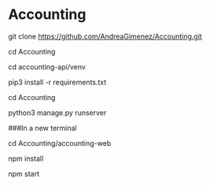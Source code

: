 # Accounting

git clone https://github.com/AndreaGimenez/Accounting.git

cd Accounting

cd accounting-api/venv

pip3 install -r requirements.txt

cd Accounting

python3 manage.py runserver

###In a new terminal

cd Accounting/accounting-web

npm install

npm start
